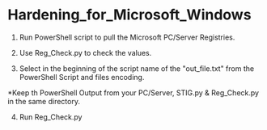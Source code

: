 # Hardening_for_Microsoft_Windows

1) Run PowerShell script to pull the Microsoft PC/Server Registries.

2) Use Reg_Check.py to check the values.

3) Select in the beginning of the script name of the "out_file.txt" from the PowerShell Script and files encoding.

*Keep th PowerShell Output from your PC/Server, STIG.py & Reg_Check.py in the same directory.

4) Run Reg_Check.py
